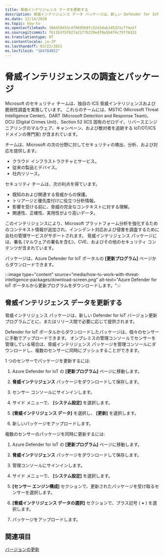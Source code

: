 ```yaml
---
title: 脅威インテリジェンス データを更新する
description: 脅威インテリジェンス データ パッケージは、新しい Defender for IoT バージョンごとに、またはリリース間で必要に応じて提供されます。
ms.date: 12/14/2020
ms.topic: how-to
ms.openlocfilehash: 386d59d33c4f9695b8fc5243dab345321cff4a5f
ms.sourcegitcommit: f611b3f57027a21f7b229edf8a5b4f4c75f76331
ms.translationtype: HT
ms.contentlocale: ja-JP
ms.lasthandoff: 03/22/2021
ms.locfileid: "104784052"
---
```

# <a name="threat-intelligence-research-and-packages"></a>脅威インテリジェンスの調査とパッケージ

Microsoft のセキュリティ チームは、独自の ICS 脅威インテリジェンスおよび脆弱性調査を実施しています。 これらのチームには、MSTIC (Microsoft Threat Intelligence Center)、DART (Microsoft Detection and Response Team)、DCU (Digital Crimes Unit)、Section 52 (ICS 固有のゼロデイ、リバースエンジニアリングのマルウェア、キャンペーン、および敵対者を追跡する IoT/OT/ICS ドメインの専門家) が含まれています。

チームは、Microsoft の次の分野に対してセキュリティの検出、分析、および対応を提供します。

- クラウド インフラストラクチャとサービス。
- 従来の製品とデバイス。
- 社内リソース。

セキュリティ チームは、次の利点を得ています。

- 既知のおよび関連する脅威からの保護。
- トリアージと優先度付けに役立つ分析情報。
- 影響を受ける前に、脅威の完全なコンテキストに対する理解。
- 関連性、正確性、実用性がより高いデータ。

このインテリジェンスにより、Microsoft プラットフォーム分析を強化するためのコンテキスト情報が追加され、インシデント対応および侵害を調査するために会社の管理サービスがサポートされます。 脅威インテリジェンス パッケージには、署名 (マルウェアの署名を含む)、CVE、およびその他のセキュリティ コンテンツが含まれています。

パッケージは、Azure Defender for IoT ポータルの **[更新プログラム]** ページからダウンロードできます。

:::image type="content" source="media/how-to-work-with-threat-intelligence-packages/download-screen.png" alt-text="Azure Defender for IoT ポータルから更新プログラムをダウンロードします。":::

## <a name="update-threat-intelligence-data"></a>脅威インテリジェンス データを更新する

脅威インテリジェンス パッケージは、新しい Defender for IoT バージョン更新プログラムごとに、またはリリース間で必要に応じて提供されます。

Defender for IoT ポータルからダウンロードしたパッケージは、個々のセンサーに手動でアップロードできます。 オンプレミスの管理コンソールでセンサーを管理している場合は、脅威インテリジェンス パッケージを管理コンソールにダウンロードし、複数のセンサーに同時にプッシュすることができます。

1 つのセンサーでパッケージを更新するには:

1. Azure Defender for IoT の **[更新プログラム]** ページに移動します。

2. **脅威インテリジェンス** パッケージをダウンロードして保存します。

3. センサー コンソールにサインインします。

4. サイド メニューで、 **[システム設定]** を選択します。

5. **[脅威インテリジェンス データ]** を選択し、 **[更新]** を選択します。

6. 新しいパッケージをアップロードします。

複数のセンサーのパッケージを同時に更新するには:

1. Azure Defender for IoT の **[更新プログラム]** ページに移動します。

2. **脅威インテリジェンス** パッケージをダウンロードして保存します。

3. 管理コンソールにサインインします。

4. サイド メニューで、 **[システム設定]** を選択します。

5. **[センサー エンジン構成]** セクションで、更新されたパッケージを受け取るセンサーを選択します。  

6. **[脅威インテリジェンス データの選択]** セクションで、プラス記号 ( **+** ) を選択します。

7. パッケージをアップロードします。

## <a name="see-also"></a>関連項目

[バージョンの更新](how-to-manage-sensors-from-the-on-premises-management-console.md#update-versions)
